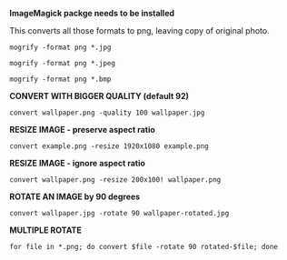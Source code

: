**ImageMagick packge needs to be installed**

This converts all those formats to png, leaving copy of original photo.

```
mogrify -format png *.jpg
```

```
mogrify -format png *.jpeg
```

```
mogrify -format png *.bmp
```

**CONVERT WITH BIGGER QUALITY (default 92)**

```
convert wallpaper.png -quality 100 wallpaper.jpg
```

**RESIZE IMAGE - preserve aspect ratio**

```
convert example.png -resize 1920x1080 example.png
```

**RESIZE IMAGE - ignore aspect ratio**

```
convert wallpaper.png -resize 200x100! wallpaper.png
```

**ROTATE AN IMAGE by 90 degrees**

```
convert wallpaper.jpg -rotate 90 wallpaper-rotated.jpg
```

**MULTIPLE ROTATE**

```
for file in *.png; do convert $file -rotate 90 rotated-$file; done
```